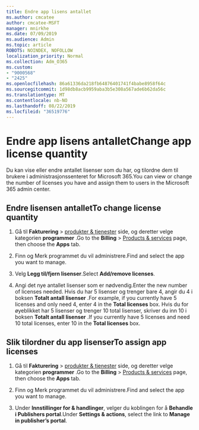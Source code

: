 ```yaml
---
title: Endre app lisens antallet
ms.author: cmcatee
author: cmcatee-MSFT
manager: mnirkhe
ms.date: 07/09/2019
ms.audience: Admin
ms.topic: article
ROBOTS: NOINDEX, NOFOLLOW
localization_priority: Normal
ms.collection: Adm_O365
ms.custom:
- "9000568"
- "2425"
ms.openlocfilehash: 86a61336da218fb64876401741f4babe8958f64c
ms.sourcegitcommit: 1d98db8acb9959aba3b5e308a567ade6b62da56c
ms.translationtype: MT
ms.contentlocale: nb-NO
ms.lasthandoff: 08/22/2019
ms.locfileid: "36519776"
---
```

# <a name="change-app-license-quantity"></a><span data-ttu-id="aa42a-102">Endre app lisens antallet</span><span class="sxs-lookup"><span data-stu-id="aa42a-102">Change app license quantity</span></span>

<span data-ttu-id="aa42a-103">Du kan vise eller endre antallet lisenser som du har, og tilordne dem til brukere i administrasjonssenteret for Microsoft 365.</span><span class="sxs-lookup"><span data-stu-id="aa42a-103">You can view or change the number of licenses you have and assign them to users in the Microsoft 365 admin center.</span></span> 

## <a name="to-change-license-quantity"></a><span data-ttu-id="aa42a-104">Endre lisensen antallet</span><span class="sxs-lookup"><span data-stu-id="aa42a-104">To change license quantity</span></span>

1. <span data-ttu-id="aa42a-105">Gå til **Fakturering** > [produkter & tjenester](https://go.microsoft.com/fwlink/p/?linkid=842054) side, og deretter velge kategorien **programmer** .</span><span class="sxs-lookup"><span data-stu-id="aa42a-105">Go to the **Billing** > [Products & services](https://go.microsoft.com/fwlink/p/?linkid=842054) page, then choose the **Apps** tab.</span></span>

2. <span data-ttu-id="aa42a-106">Finn og Merk programmet du vil administrere.</span><span class="sxs-lookup"><span data-stu-id="aa42a-106">Find and select the app you want to manage.</span></span>  

3. <span data-ttu-id="aa42a-107">Velg **Legg til/fjern lisenser**.</span><span class="sxs-lookup"><span data-stu-id="aa42a-107">Select **Add/remove licenses**.</span></span>

4. <span data-ttu-id="aa42a-108">Angi det nye antallet lisenser som er nødvendig.</span><span class="sxs-lookup"><span data-stu-id="aa42a-108">Enter the new number of licenses needed.</span></span> <span data-ttu-id="aa42a-109">Hvis du har 5 lisenser og trenger bare 4, angir du 4 i boksen **Totalt antall lisenser** .</span><span class="sxs-lookup"><span data-stu-id="aa42a-109">For example, if you currently have 5 licenses and only need 4, enter 4 in the **Total licenses** box.</span></span> <span data-ttu-id="aa42a-110">Hvis du for øyeblikket har 5 lisenser og trenger 10 total lisenser, skriver du inn 10 i boksen **Totalt antall lisenser** .</span><span class="sxs-lookup"><span data-stu-id="aa42a-110">If you currently have 5 licenses and need 10 total licenses, enter 10 in the **Total licenses** box.</span></span>

## <a name="to-assign-app-licenses"></a><span data-ttu-id="aa42a-111">Slik tilordner du app lisenser</span><span class="sxs-lookup"><span data-stu-id="aa42a-111">To assign app licenses</span></span>

1. <span data-ttu-id="aa42a-112">Gå til **Fakturering** > [produkter & tjenester](https://go.microsoft.com/fwlink/p/?linkid=842054) side, og deretter velge kategorien **programmer** .</span><span class="sxs-lookup"><span data-stu-id="aa42a-112">Go to the **Billing** > [Products & services](https://go.microsoft.com/fwlink/p/?linkid=842054) page, then choose the **Apps** tab.</span></span>

2. <span data-ttu-id="aa42a-113">Finn og Merk programmet du vil administrere.</span><span class="sxs-lookup"><span data-stu-id="aa42a-113">Find and select the app you want to manage.</span></span>  

3. <span data-ttu-id="aa42a-114">Under **Innstillinger for & handlinger**, velger du koblingen for å **Behandle i Publishers portal**.</span><span class="sxs-lookup"><span data-stu-id="aa42a-114">Under **Settings & actions**, select the link to **Manage in publisher’s portal**.</span></span>